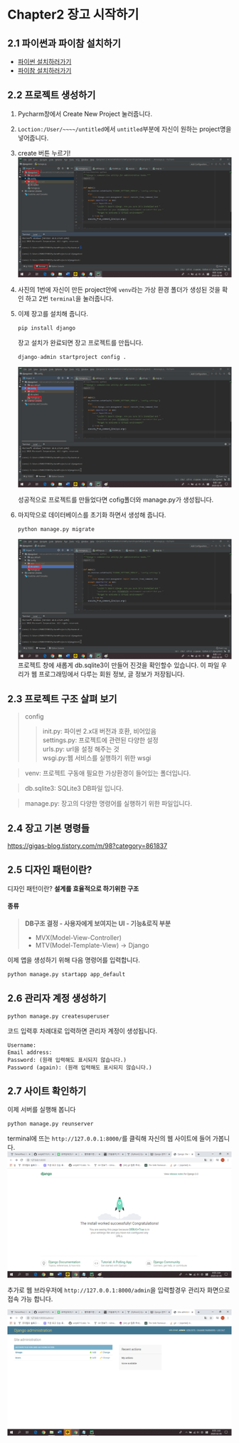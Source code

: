 # Chapter2 장고 시작하기
## 2.1 파이썬과 파이참 설치하기
- [파이썬 설치하러가기](www.python.org)
- [파이참 설치하러가기](wwww.jetbrains.com/pycharm/download/)

## 2.2 프로젝트 생성하기
1. Pycharm창에서 Create New Project 눌러줍니다.

2. `Loction:/User/~~~~/untitled`에서 `untitled`부분에 자신이 원하는 project명을 넣어줍니다.

3. create 버튼 누르기!   
![git](https://github.com/wotjd0715/PythonWeb/blob/master/images/d2p1.png)   
4. 사진의 1번에 자신이 만든 project안에 `venv`라는 가상 환경 폴더가 생성된 것을 확인 하고
 2번 `terminal`을 눌러줍니다.   
  
5. 이제 장고를 설치해 줍니다.
   ```python
   pip install django  
    ```
   장고 설치가 완료되면 장고 프로젝트를 만듭니다.
   ```python
   django-admin startproject config .
   ```
   ![git](https://github.com/wotjd0715/PythonWeb/blob/master/images/d2p2.png)   
    
   성공적으로 프로젝트를 만들었다면 cofig폴더와 manage.py가 생성됩니다.
   
6. 마지막으로 데이터베이스를 초기화 하면서 생성해 줍니다.
   ```python
   python manage.py migrate
   ```
   ![git](https://github.com/wotjd0715/PythonWeb/blob/master/images/d2p3.png)   
   프로젝트 창에 새롭게 db.sqlite3이 만들어 진것을 확인할수 있습니다.
   이 파일 우리가 웹 프로그래밍에서 다루는 회원 정보, 글 정보가 저장됩니다.
   
 ## 2.3 프로젝트 구조 살펴 보기
 >config
>>init.py: 파이썬 2.x대 버전과 호환, 비어있음   
>>settings.py: 프로젝트에 관련된 다양한 설정   
>>urls.py: url을 설정 해주는 것   
>>wsgi.py:웹 서비스를 실행하기 위한 wsgi 

>venv: 프로젝트 구동애 필요한 가상환경이 들어있는 폴더입니다.

>db.sqlite3: SQLite3 DB파일 입니다.

>manage.py: 장고의 다양한 명령어를 실행하기 위한 파일입니다.

## 2.4 장고 기본 명령들

<https://gigas-blog.tistory.com/m/98?category=861837>

## 2.5 디자인 패턴이란?
디자인 패턴이란? **설계를 효율적으로 하기위한 구조**   

#### 종류    
>**DB구조 결정 - 사용자에게 보여지는 UI - 기능&로직 부분**  
>- MVX(Model-View-Controller)
>- MTV(Model-Template-View) -> Django   

이제 앱을 생성하기 위해 다음 명령어를 입력합니다.
```python
python manage.py startapp app_default
```

## 2.6 관리자 계정 생성하기

```python
python manage.py createsuperuser
```
코드 입력후 차례대로 입력하면 관리자 계정이 생성됩니다.   
```
Username:    
Email address:    
Password: (원래 입력해도 표시되지 않습니다.)
Password (again): (원래 입력해도 표시되지 않습니다.)
```

## 2.7 사이트 확인하기
이제 서버를 실행해 봅니다
```python
python manage.py reunserver
```
terminal에 뜨는 `http://127.0.0.1:8000/`를 클릭해 자신의 웹 사이트에 들어 가봅니다.   
![git](https://github.com/wotjd0715/PythonWeb/blob/master/images/d2p4.png)   

추가로 웹 브라우저에 `http://127.0.0.1:8000/admin`을 입력할경우 관리자 화면으로 접속 가능 합니다.   

![git](https://github.com/wotjd0715/PythonWeb/blob/master/images/d2p5.png)
